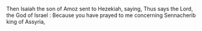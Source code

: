 Then Isaiah the son of Amoz sent to Hezekiah, saying, Thus says the Lord, the God of Israel : Because you have prayed to me concerning Sennacherib king of Assyria,
